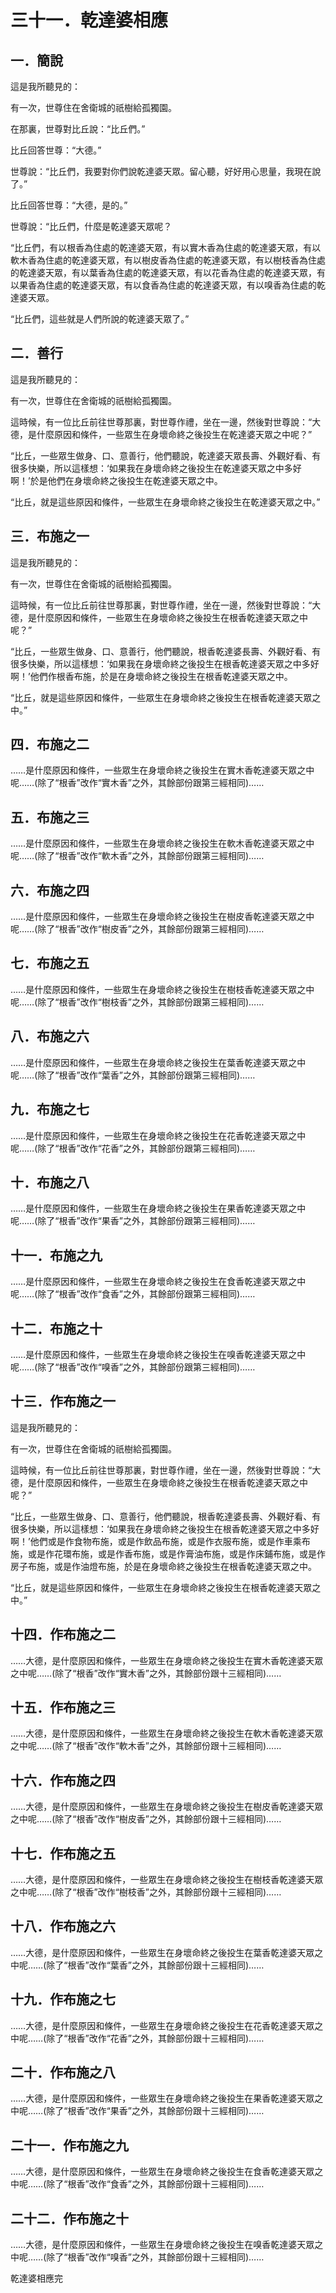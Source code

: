# 三十一．乾達婆相應

## 一．簡說

這是我所聽見的：

有一次，世尊住在舍衛城的祇樹給孤獨園。

在那裏，世尊對比丘說：“比丘們。”

比丘回答世尊：“大德。”

世尊說：“比丘們，我要對你們說乾達婆天眾。留心聽，好好用心思量，我現在說了。”

比丘回答世尊：“大德，是的。”

世尊說：“比丘們，什麼是乾達婆天眾呢？

“比丘們，有以根香為住處的乾達婆天眾，有以實木香為住處的乾達婆天眾，有以軟木香為住處的乾達婆天眾，有以樹皮香為住處的乾達婆天眾，有以樹枝香為住處的乾達婆天眾，有以葉香為住處的乾達婆天眾，有以花香為住處的乾達婆天眾，有以果香為住處的乾達婆天眾，有以食香為住處的乾達婆天眾，有以嗅香為住處的乾達婆天眾。

“比丘們，這些就是人們所說的乾達婆天眾了。”

## 二．善行

這是我所聽見的：

有一次，世尊住在舍衛城的祇樹給孤獨園。

這時候，有一位比丘前往世尊那裏，對世尊作禮，坐在一邊，然後對世尊說：“大德，是什麼原因和條件，一些眾生在身壞命終之後投生在乾達婆天眾之中呢？”

“比丘，一些眾生做身、口、意善行，他們聽說，乾達婆天眾長壽、外觀好看、有很多快樂，所以這樣想：‘如果我在身壞命終之後投生在乾達婆天眾之中多好啊！’於是他們在身壞命終之後投生在乾達婆天眾之中。

“比丘，就是這些原因和條件，一些眾生在身壞命終之後投生在乾達婆天眾之中。”

## 三．布施之一

這是我所聽見的：

有一次，世尊住在舍衛城的祇樹給孤獨園。

這時候，有一位比丘前往世尊那裏，對世尊作禮，坐在一邊，然後對世尊說：“大德，是什麼原因和條件，一些眾生在身壞命終之後投生在根香乾達婆天眾之中呢？”

“比丘，一些眾生做身、口、意善行，他們聽說，根香乾達婆長壽、外觀好看、有很多快樂，所以這樣想：‘如果我在身壞命終之後投生在根香乾達婆天眾之中多好啊！’他們作根香布施，於是在身壞命終之後投生在根香乾達婆天眾之中。

“比丘，就是這些原因和條件，一些眾生在身壞命終之後投生在根香乾達婆天眾之中。”

## 四．布施之二

……是什麼原因和條件，一些眾生在身壞命終之後投生在實木香乾達婆天眾之中呢……(除了“根香”改作“實木香”之外，其餘部份跟第三經相同)……

## 五．布施之三

……是什麼原因和條件，一些眾生在身壞命終之後投生在軟木香乾達婆天眾之中呢……(除了“根香”改作“軟木香”之外，其餘部份跟第三經相同)……

## 六．布施之四

……是什麼原因和條件，一些眾生在身壞命終之後投生在樹皮香乾達婆天眾之中呢……(除了“根香”改作“樹皮香”之外，其餘部份跟第三經相同)……

## 七．布施之五

……是什麼原因和條件，一些眾生在身壞命終之後投生在樹枝香乾達婆天眾之中呢……(除了“根香”改作“樹枝香”之外，其餘部份跟第三經相同)……

## 八．布施之六

……是什麼原因和條件，一些眾生在身壞命終之後投生在葉香乾達婆天眾之中呢……(除了“根香”改作“葉香”之外，其餘部份跟第三經相同)……

## 九．布施之七

……是什麼原因和條件，一些眾生在身壞命終之後投生在花香乾達婆天眾之中呢……(除了“根香”改作“花香”之外，其餘部份跟第三經相同)……

## 十．布施之八

……是什麼原因和條件，一些眾生在身壞命終之後投生在果香乾達婆天眾之中呢……(除了“根香”改作“果香”之外，其餘部份跟第三經相同)……

## 十一．布施之九

……是什麼原因和條件，一些眾生在身壞命終之後投生在食香乾達婆天眾之中呢……(除了“根香”改作“食香”之外，其餘部份跟第三經相同)……

## 十二．布施之十

……是什麼原因和條件，一些眾生在身壞命終之後投生在嗅香乾達婆天眾之中呢……(除了“根香”改作“嗅香”之外，其餘部份跟第三經相同)……

## 十三．作布施之一

這是我所聽見的：

有一次，世尊住在舍衛城的祇樹給孤獨園。

這時候，有一位比丘前往世尊那裏，對世尊作禮，坐在一邊，然後對世尊說：“大德，是什麼原因和條件，一些眾生在身壞命終之後投生在根香乾達婆天眾之中呢？”

“比丘，一些眾生做身、口、意善行，他們聽說，根香乾達婆長壽、外觀好看、有很多快樂，所以這樣想：‘如果我在身壞命終之後投生在根香乾達婆天眾之中多好啊！’他們或是作食物布施，或是作飲品布施，或是作衣服布施，或是作車乘布施，或是作花環布施，或是作香布施，或是作膏油布施，或是作床鋪布施，或是作房子布施，或是作油燈布施，於是在身壞命終之後投生在根香乾達婆天眾之中。

“比丘，就是這些原因和條件，一些眾生在身壞命終之後投生在根香乾達婆天眾之中。”

## 十四．作布施之二

……大德，是什麼原因和條件，一些眾生在身壞命終之後投生在實木香乾達婆天眾之中呢……(除了“根香”改作“實木香”之外，其餘部份跟十三經相同)……

## 十五．作布施之三

……大德，是什麼原因和條件，一些眾生在身壞命終之後投生在軟木香乾達婆天眾之中呢……(除了“根香”改作“軟木香”之外，其餘部份跟十三經相同)……

## 十六．作布施之四

……大德，是什麼原因和條件，一些眾生在身壞命終之後投生在樹皮香乾達婆天眾之中呢……(除了“根香”改作“樹皮香”之外，其餘部份跟十三經相同)……

## 十七．作布施之五

……大德，是什麼原因和條件，一些眾生在身壞命終之後投生在樹枝香乾達婆天眾之中呢……(除了“根香”改作“樹枝香”之外，其餘部份跟十三經相同)……

## 十八．作布施之六

……大德，是什麼原因和條件，一些眾生在身壞命終之後投生在葉香乾達婆天眾之中呢……(除了“根香”改作“葉香”之外，其餘部份跟十三經相同)……

## 十九．作布施之七

……大德，是什麼原因和條件，一些眾生在身壞命終之後投生在花香乾達婆天眾之中呢……(除了“根香”改作“花香”之外，其餘部份跟十三經相同)……

## 二十．作布施之八

……大德，是什麼原因和條件，一些眾生在身壞命終之後投生在果香乾達婆天眾之中呢……(除了“根香”改作“果香”之外，其餘部份跟十三經相同)……

## 二十一．作布施之九

……大德，是什麼原因和條件，一些眾生在身壞命終之後投生在食香乾達婆天眾之中呢……(除了“根香”改作“食香”之外，其餘部份跟十三經相同)……

## 二十二．作布施之十

……大德，是什麼原因和條件，一些眾生在身壞命終之後投生在嗅香乾達婆天眾之中呢……(除了“根香”改作“嗅香”之外，其餘部份跟十三經相同)……

乾達婆相應完
